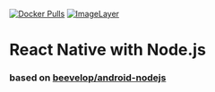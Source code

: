 [![Docker Pulls](https://img.shields.io/docker/pulls/flyskywhy/rn-nodejs.svg?style=flat-square)](https://hub.docker.com/r/flyskywhy/rn-nodejs/)
[![ImageLayer](https://badge.imagelayers.io/flyskywhy/rn-nodejs:latest.svg)](https://imagelayers.io/?images=flyskywhy/rn-nodejs:latest)

# React Native with Node.js
### based on [beevelop/android-nodejs](https://github.com/beevelop/docker-android-nodejs)
